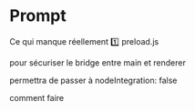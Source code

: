 # Prompt

  Ce qui manque réellement
  1️⃣ preload.js

  pour sécuriser le bridge entre main et renderer

  permettra de passer à nodeIntegration: false


  comment faire